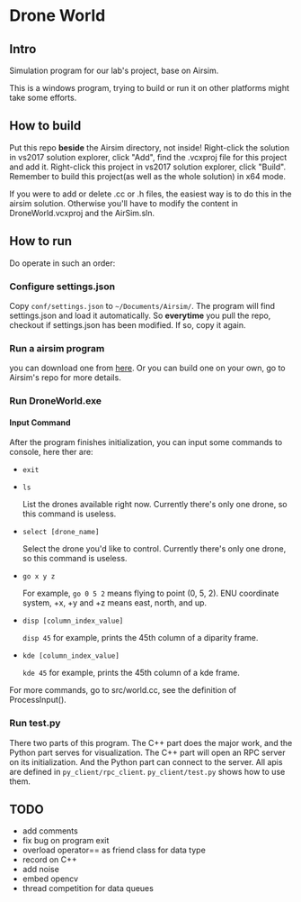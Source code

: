 # Drone World

## Intro

Simulation program for our lab's project, base on Airsim.

This is a windows program, trying to build or run it on other platforms might take some efforts.

## How to build

Put this repo **beside** the Airsim directory, not inside! Right-click the solution in vs2017 solution explorer, click "Add", find the .vcxproj file for this project and add it. Right-click this project in vs2017 solution explorer, click "Build". Remember to build this project(as well as the whole solution) in x64 mode.

If you were to add or delete .cc or .h files, the easiest way is to do this in the airsim solution. Otherwise you'll have to modify the content in  DroneWorld.vcxproj and the AirSim.sln.

## How to run

Do operate in such an order:

### Configure settings.json

Copy `conf/settings.json` to `~/Documents/Airsim/`. The program will find settings.json and load it automatically. So **everytime** you pull the repo, checkout if settings.json has been modified. If so, copy it again.

### Run a airsim program

you can download one from [here](https://github.com/Microsoft/AirSim/releases). Or you can build one on your own, go to Airsim's repo for more details.

### Run DroneWorld.exe

#### Input Command

After the program finishes initialization, you can input some commands to console, here ther are:

- `exit`
    
- `ls`
    
    List the drones available right now. Currently there's only one drone, so this command is useless.
    
- `select [drone_name]`
    
    Select the drone you'd like to control. Currently there's only one drone, so this command is useless.
    
- `go x y z`
    
    For example, `go 0 5 2` means flying to point (0, 5, 2). ENU coordinate system, +x, +y and +z means east, north, and up.

- `disp [column_index_value]`
        
    `disp 45` for example, prints the 45th column of a diparity frame.

- `kde [column_index_value]`

    `kde 45` for example, prints the 45th column of a kde frame.

For more commands, go to src/world.cc, see the definition of ProcessInput().

### Run test.py

There two parts of this program. The C++ part does the major work, and the Python part serves for visualization. The C++ part will open an RPC server on its initialization. And the Python part can connect to the server. All apis are defined in `py_client/rpc_client`. `py_client/test.py` shows how to use them.


## TODO

- add comments
- fix bug on program exit
- overload operator== as friend class for data type
- record on C++
- add noise
- embed opencv
- thread competition for data queues
